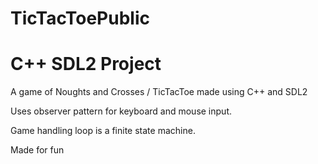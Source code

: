# TicTacToePublic
# C++ SDL2 Project

A game of Noughts and Crosses / TicTacToe made using C++ and SDL2

Uses observer pattern for keyboard and mouse input. 

Game handling loop is a finite state machine. 

Made for fun
